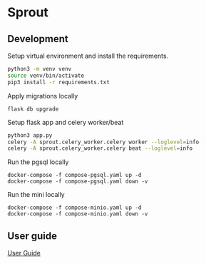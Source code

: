 # Sprout

## Development

Setup virtual environment and install the requirements.

```sh
python3 -m venv venv
source venv/bin/activate
pip3 install -r requirements.txt
```

Apply migrations locally
```
flask db upgrade
```

Setup flask app and celery worker/beat
```sh
python3 app.py
celery -A sprout.celery_worker.celery worker --loglevel=info
celery -A sprout.celery_worker.celery beat --loglevel=info
```

Run the pgsql locally
```
docker-compose -f compose-pgsql.yaml up -d
docker-compose -f compose-pgsql.yaml down -v
```
Run the mini locally
```
docker-compose -f compose-minio.yaml up -d
docker-compose -f compose-minio.yaml down -v
```

## User guide
[User Guide](doc/USER_GUIDE.md)
